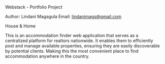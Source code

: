 Webstack - Portfolio Project

Author: Lindani Magagula
Email: lindanimags@gmail.com


House & Home

This is an accommodation finder web application that serves as a centralized platform for realtors nationwide. It enables them to efficiently post and manage available properties, ensuring they are easily discoverable by potential clients. Making this the most convenient place to find accommodation anywhere in the country.
